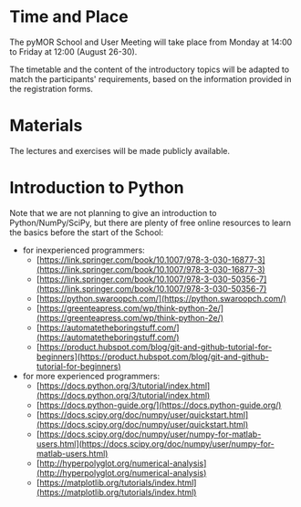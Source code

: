 <!--
.. title: Program
.. slug: program
.. type: text
.. pagekind: front_page
-->

# Time and Place

The pyMOR School and User Meeting will take place
from Monday at 14:00 to Friday at 12:00 (August 26-30).

The timetable and the content of the introductory topics
will be adapted to match the participants' requirements,
based on the information provided in the registration forms.

# Materials

The lectures and exercises will be made publicly available.

# Introduction to Python

Note that we are not planning to give an introduction to Python/NumPy/SciPy,
but there are plenty of free online resources to learn the basics before the
start of the School:

- for inexperienced programmers:
    - [https://link.springer.com/book/10.1007/978-3-030-16877-3](https://link.springer.com/book/10.1007/978-3-030-16877-3)
    - [https://link.springer.com/book/10.1007/978-3-030-50356-7](https://link.springer.com/book/10.1007/978-3-030-50356-7)
    - [https://python.swaroopch.com/](https://python.swaroopch.com/)
    - [https://greenteapress.com/wp/think-python-2e/](https://greenteapress.com/wp/think-python-2e/)
    - [https://automatetheboringstuff.com/](https://automatetheboringstuff.com/)
    - [https://product.hubspot.com/blog/git-and-github-tutorial-for-beginners](https://product.hubspot.com/blog/git-and-github-tutorial-for-beginners)
- for more experienced programmers:
    - [https://docs.python.org/3/tutorial/index.html](https://docs.python.org/3/tutorial/index.html)
    - [https://docs.python-guide.org/](https://docs.python-guide.org/)
    - [https://docs.scipy.org/doc/numpy/user/quickstart.html](https://docs.scipy.org/doc/numpy/user/quickstart.html)
    - [https://docs.scipy.org/doc/numpy/user/numpy-for-matlab-users.html](https://docs.scipy.org/doc/numpy/user/numpy-for-matlab-users.html)
    - [http://hyperpolyglot.org/numerical-analysis](http://hyperpolyglot.org/numerical-analysis)
    - [https://matplotlib.org/tutorials/index.html](https://matplotlib.org/tutorials/index.html)
